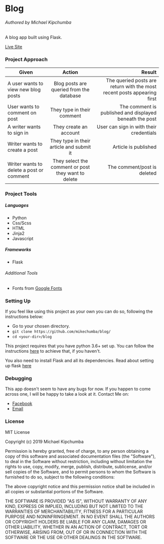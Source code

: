 # Blog

###### Authored by Michael Kipchumba

A blog app built using Flask.

[Live Site]('https://kakimasu.herokuapp.com/')

### Project Approach
   
| Given       | Action       | Result  |
| ------------- |:-------------:| -----:|
| A user wants to view new blog posts | Blog posts are queried from the database | The queried posts are return with the most recent posts appearing first |
| User wants to comment on post | They type in their comment | The comment is published and displayed beneath the post |
| A writer wants to sign in | They create an account | User can sign in with their credentials |
| Writer wants to create a post | They type in their article and submit it | Article is published |
| Writer wants to delete a post or comment | They select the comment or post they want to delete | The comment/post is deleted |

### Project Tools

##### Languages

- Python
- Css/Scss
- HTML
- Jinja2
- Javascript

##### Frameworks

- Flask

###### Additional Tools

- Fonts from [Google Fonts]('fonts.google.com')

### Setting Up

If you feel like using this project as your own you can do so, following the instructions below:

   - Go to your chosen directory.
   - `git clone https://github.com/mikechumba/blog/`
   - `cd <your-dir>/blog`

This project requires that you have python 3.6+ set up. You can follow the instructions [here]('realpython.com/installing-python/') to achieve that, if you haven't.

You also need to install Flask and all its dependencies. Read about setting up flask [here]('flask.pocoo.org/docs/1.0/installation/')

### Debugging

This app doesn't seem to have any bugs for now. If you happen to come across one, I will be happy to take a look at it. Contact Me on:

- [Facebook](https://web.facebook.com/ItsMikeChumba/)
- [Email](michaelchumba09@gmail.com)

### License 

MIT License

Copyright (c) 2019 Michael Kipchumba

Permission is hereby granted, free of charge, to any person obtaining a copy
of this software and associated documentation files (the "Software"), to deal
in the Software without restriction, including without limitation the rights
to use, copy, modify, merge, publish, distribute, sublicense, and/or sell
copies of the Software, and to permit persons to whom the Software is
furnished to do so, subject to the following conditions:

The above copyright notice and this permission notice shall be included in all
copies or substantial portions of the Software.

THE SOFTWARE IS PROVIDED "AS IS", WITHOUT WARRANTY OF ANY KIND, EXPRESS OR
IMPLIED, INCLUDING BUT NOT LIMITED TO THE WARRANTIES OF MERCHANTABILITY,
FITNESS FOR A PARTICULAR PURPOSE AND NONINFRINGEMENT. IN NO EVENT SHALL THE
AUTHORS OR COPYRIGHT HOLDERS BE LIABLE FOR ANY CLAIM, DAMAGES OR OTHER
LIABILITY, WHETHER IN AN ACTION OF CONTRACT, TORT OR OTHERWISE, ARISING FROM,
OUT OF OR IN CONNECTION WITH THE SOFTWARE OR THE USE OR OTHER DEALINGS IN THE
SOFTWARE.

